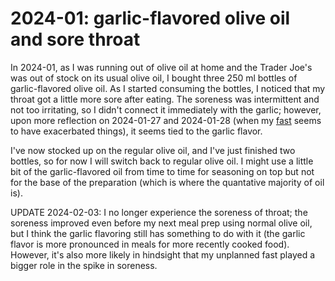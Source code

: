# 2024-01: garlic-flavored olive oil and sore throat

In 2024-01, as I was running out of olive oil at home and the Trader
Joe's was out of stock on its usual olive oil, I bought three 250 ml
bottles of garlic-flavored olive oil. As I started consuming the
bottles, I noticed that my throat got a little more sore after
eating. The soreness was intermittent and not too irritating, so I
didn't connect it immediately with the garlic; however, upon more
reflection on 2024-01-27 and 2024-01-28 (when my
[fast](2024-01-27-unplanned-22-hour-fast.md) seems to have exacerbated
things), it seems tied to the garlic flavor.

I've now stocked up on the regular olive oil, and I've just finished
two bottles, so for now I will switch back to regular olive oil. I
might use a little bit of the garlic-flavored oil from time to time
for seasoning on top but not for the base of the preparation (which is
where the quantative majority of oil is).

UPDATE 2024-02-03: I no longer experience the soreness of throat; the
soreness improved even before my next meal prep using normal olive
oil, but I think the garlic flavoring still has something to do with
it (the garlic flavor is more pronounced in meals for more recently
cooked food). However, it's also more likely in hindsight that my
unplanned fast played a bigger role in the spike in soreness.
